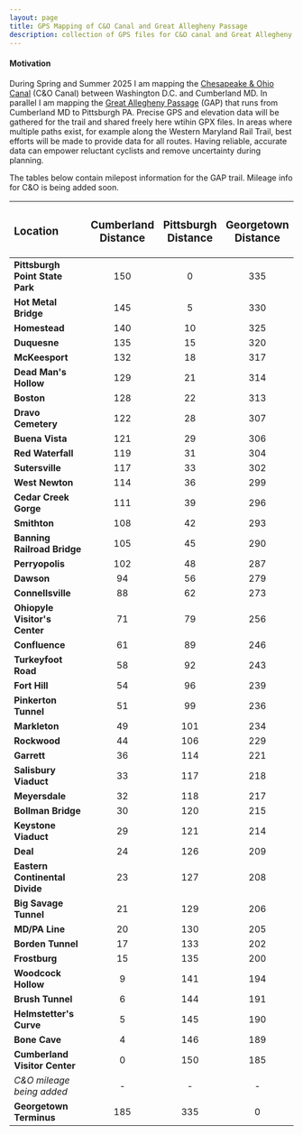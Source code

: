 ```yaml
---
layout: page
title: GPS Mapping of C&O Canal and Great Allegheny Passage
description: collection of GPS files for C&O canal and Great Allegheny Passage
---
```


#### Motivation
During Spring and Summer 2025 I am mapping the [Chesapeake & Ohio Canal](https://www.nps.gov/choh/index.htm) (C&O Canal) between Washington D.C. and Cumberland MD. In parallel I am mapping the [Great Allegheny Passage](https://gaptrail.org/) (GAP) that runs from Cumberland MD to Pittsburgh PA. Precise GPS and elevation data will be gathered for the trail and shared freely here wtihin GPX files. In areas where multiple paths exist, for example along the Western Maryland Rail Trail, best efforts will be made to provide data for all routes. Having reliable, accurate data can empower reluctant cyclists and remove uncertainty during planning. 

The tables below contain milepost information for the GAP trail. Mileage info for C&O is being added soon.

| <h3> Location </h3> | <h3> Cumberland <br> Distance </h3> | <h3> Pittsburgh <br>  Distance </h3> | <h3> Georgetown <br>  Distance </h3> |
|:---------|:-------:|:--------:|:-------:|
|**Pittsburgh Point State Park**|	150| 0 | 335 |
|**Hot Metal Bridge**|	145| 5 | 330 |
|**Homestead**|	140| 10 | 325| 
|**Duquesne**	|135|   15 |   320 | 
|**McKeesport**	|132|   18 |   317| 
|**Dead Man's Hollow**|	129| 21   |  314 | 
|**Boston**	|128|   22 |   313| 
|**Dravo Cemetery**|	122|  28  |  307 | 
|**Buena Vista**|	121|  29  |   306| 
|**Red Waterfall**|	119|   31 |   304| 
|**Sutersville**	|117|   33 |   302| 
|**West Newton**	|114|  36 |  299 | 
|**Cedar Creek Gorge**	|111| 39  | 296  | 
|**Smithton**	|108|   42|   293| 
|**Banning Railroad Bridge**|	105|   45|  290 | 
|**Perryopolis**|	102|  48 |  287 | 
|**Dawson**|	94|   56|  279 | 
|**Connellsville**	|88| 62  |  273 | 
|**Ohiopyle Visitor's Center**|	71|  79 | 256  | 
|**Confluence**	|61|   89 |  246 | 
|**Turkeyfoot Road**	|58| 92   |   243| 
|**Fort Hill**|	54|  96 |  239 | 
|**Pinkerton Tunnel**|	51|  99 |  236 | 
|**Markleton**|	49|  101 |   234| 
|**Rockwood**|	44|   106 |   229| 
|**Garrett**|	36|  114 |   221| 
|**Salisbury Viaduct**|	33|  117 |  218 | 
|**Meyersdale**	|32|   118 |  217 | 
|**Bollman Bridge**|	30|  120 |  215 | 
|**Keystone Viaduct**|	29|   121|   214| 
|**Deal**	|24|   126|  209 | 
|**Eastern Continental Divide**	|23| 127  |  208 | 
|**Big Savage Tunnel**	|21|   129 |  206 | 
|**MD/PA Line**	|20|   130 |  205 | 
|**Borden Tunnel**|	17|   133 |  202 | 
|**Frostburg**	|15|  135 |   200| 
|**Woodcock Hollow**|	9|  141 |  194 | 
|**Brush Tunnel**	|6|  144 |  191 | 
|**Helmstetter's Curve**|	5| 145  | 190  | 
|**Bone Cave**	|4|  146 |  189 | 
|**Cumberland Visitor Center**|	0|  150 |   185| 
|*C&O mileage being added*| - | - | - |
|**Georgetown Terminus** | 185 | 335 | 0 |




